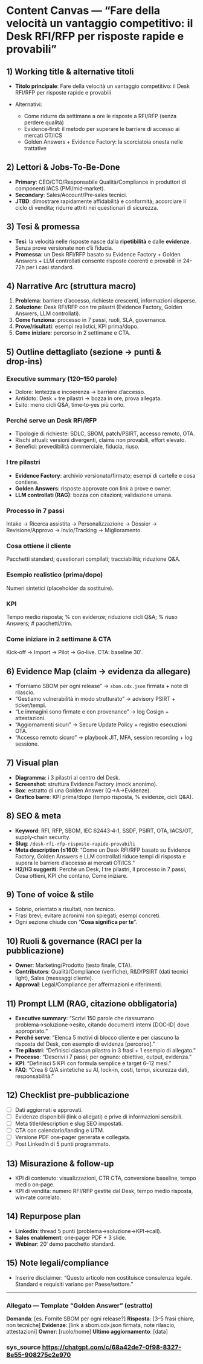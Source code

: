 # Content Canvas — “Fare della velocità un vantaggio competitivo: il Desk RFI/RFP per risposte rapide e provabili”

## 1) Working title & alternative titoli

* **Titolo principale**: Fare della velocità un vantaggio competitivo: il Desk RFI/RFP per risposte rapide e provabili
* Alternativi:

  * Come ridurre da settimane a ore le risposte a RFI/RFP (senza perdere qualità)
  * Evidence‑first: il metodo per superare le barriere di accesso ai mercati OT/ICS
  * Golden Answers + Evidence Factory: la scorciatoia onesta nelle trattative

## 2) Lettori & Jobs‑To‑Be‑Done

* **Primary**: CEO/CTO/Responsabile Qualità/Compliance in produttori di componenti IACS (PMI/mid‑market).
* **Secondary**: Sales/Account/Pre‑sales tecnici.
* **JTBD**: dimostrare rapidamente affidabilità e conformità; accorciare il ciclo di vendita; ridurre attriti nei questionari di sicurezza.

## 3) Tesi & promessa

* **Tesi**: la velocità nelle risposte nasce dalla **ripetibilità** e dalle **evidenze**. Senza prove versionate non c’è fiducia.
* **Promessa**: un Desk RFI/RFP basato su Evidence Factory + Golden Answers + LLM controllati consente risposte coerenti e provabili in 24–72h per i casi standard.

## 4) Narrative Arc (struttura macro)

1. **Problema**: barriere d’accesso, richieste crescenti, informazioni disperse.
2. **Soluzione**: Desk RFI/RFP con tre pilastri (Evidence Factory, Golden Answers, LLM controllati).
3. **Come funziona**: processo in 7 passi, ruoli, SLA, governance.
4. **Prove/risultati**: esempi realistici, KPI prima/dopo.
5. **Come iniziare**: percorso in 2 settimane e CTA.

## 5) Outline dettagliato (sezione → punti & drop‑ins)

### Executive summary (120–150 parole)

* Dolore: lentezza e incoerenza → barriere d’accesso.
* Antidoto: Desk + tre pilastri → bozza in ore, prova allegata.
* Esito: meno cicli Q\&A, time‑to‑yes più corto.

### Perché serve un Desk RFI/RFP

* Tipologie di richieste: SDLC, SBOM, patch/PSIRT, accesso remoto, OTA.
* Rischi attuali: versioni divergenti, claims non provabili, effort elevato.
* Benefici: prevedibilità commerciale, fiducia, riuso.

### I tre pilastri

* **Evidence Factory**: archivio versionato/firmato; esempi di cartelle e cosa contiene.
* **Golden Answers**: risposte approvate con link a prove e owner.
* **LLM controllati (RAG)**: bozza con citazioni; validazione umana.

### Processo in 7 passi

Intake → Ricerca assistita → Personalizzazione → Dossier → Revisione/Approvo → Invio/Tracking → Miglioramento.

### Cosa ottiene il cliente

Pacchetti standard; questionari compilati; tracciabilità; riduzione Q\&A.

### Esempio realistico (prima/dopo)

Numeri sintetici (placeholder da sostituire).

### KPI

Tempo medio risposta; % con evidenze; riduzione cicli Q\&A; % riuso Answers; # pacchetti/trim.

### Come iniziare in 2 settimane & CTA

Kick‑off → Import → Pilot → Go‑live. CTA: baseline 30′.

## 6) Evidence Map (claim → evidenza da allegare)

* “Forniamo SBOM per ogni release” → `sbom.cdx.json` firmata + note di rilascio.
* “Gestiamo vulnerabilità in modo strutturato” → advisory PSIRT + ticket/tempi.
* “Le immagini sono firmate e con provenance” → log Cosign + attestazioni.
* “Aggiornamenti sicuri” → Secure Update Policy + registro esecuzioni OTA.
* “Accesso remoto sicuro” → playbook JIT, MFA, session recording + log sessione.

## 7) Visual plan

* **Diagramma**: i 3 pilastri al centro del Desk.
* **Screenshot**: struttura Evidence Factory (mock anonimo).
* **Box**: estratto di una Golden Answer (Q→A→Evidenze).
* **Grafico barre**: KPI prima/dopo (tempo risposta, % evidenze, cicli Q\&A).

## 8) SEO & meta

* **Keyword**: RFI, RFP, SBOM, IEC 62443‑4‑1, SSDF, PSIRT, OTA, IACS/OT, supply‑chain security.
* **Slug**: `/desk-rfi-rfp-risposte-rapide-provabili`
* **Meta description (≤160)**: “Come un Desk RFI/RFP basato su Evidence Factory, Golden Answers e LLM controllati riduce tempi di risposta e supera le barriere d’accesso ai mercati OT/ICS.”
* **H2/H3 suggeriti**: Perché un Desk, I tre pilastri, Il processo in 7 passi, Cosa ottieni, KPI che contano, Come iniziare.

## 9) Tone of voice & stile

* Sobrio, orientato a risultati, non tecnico.
* Frasi brevi; evitare acronimi non spiegati; esempi concreti.
* Ogni sezione chiude con “**Cosa significa per te**”.

## 10) Ruoli & governance (RACI per la pubblicazione)

* **Owner**: Marketing/Prodotto (testo finale, CTA).
* **Contributors**: Qualità/Compliance (verifiche), R\&D/PSIRT (dati tecnici light), Sales (messaggi cliente).
* **Approval**: Legal/Compliance per affermazioni e riferimenti.

## 11) Prompt LLM (RAG, citazione obbligatoria)

* **Executive summary**: “Scrivi 150 parole che riassumano problema→soluzione→esito, citando documenti interni \[DOC‑ID] dove appropriato.”
* **Perché serve**: “Elenca 5 motivi di blocco cliente e per ciascuno la risposta del Desk, con esempio di evidenza \[percorso].”
* **Tre pilastri**: “Definisci ciascun pilastro in 3 frasi + 1 esempio di allegato.”
* **Processo**: “Descrivi i 7 passi; per ognuno: obiettivo, output, evidenza.”
* **KPI**: “Definisci 5 KPI con formula semplice e target 6–12 mesi.”
* **FAQ**: “Crea 6 Q/A sintetiche su AI, lock‑in, costi, tempi, sicurezza dati, responsabilità.”

## 12) Checklist pre‑pubblicazione

* [ ] Dati aggiornati e approvati.
* [ ] Evidenze disponibili (link o allegati) e prive di informazioni sensibili.
* [ ] Meta title/description e slug SEO impostati.
* [ ] CTA con calendario/landing e UTM.
* [ ] Versione PDF one‑pager generata e collegata.
* [ ] Post LinkedIn di 5 punti programmato.

## 13) Misurazione & follow‑up

* KPI di contenuto: visualizzazioni, CTR CTA, conversione baseline, tempo medio on‑page.
* KPI di vendita: numero RFI/RFP gestite dal Desk, tempo medio risposta, win‑rate correlato.

## 14) Repurpose plan

* **LinkedIn**: thread 5 punti (problema→soluzione→KPI→call).
* **Sales enablement**: one‑pager PDF + 3 slide.
* **Webinar**: 20′ demo pacchetto standard.

## 15) Note legali/compliance

* Inserire disclaimer: “Questo articolo non costituisce consulenza legale. Standard e requisiti variano per Paese/settore.”

---

### Allegato — Template “Golden Answer” (estratto)

**Domanda**: \[es. Fornite SBOM per ogni release?]
**Risposta**: \[3–5 frasi chiare, non tecniche]
**Evidenze**: \[link a sbom.cdx.json firmata, note rilascio, attestazioni]
**Owner**: \[ruolo/nome]
**Ultimo aggiornamento**: \[data]

### sys_source https://chatgpt.com/c/68a42de7-0f98-8327-8e55-908275c2e970
